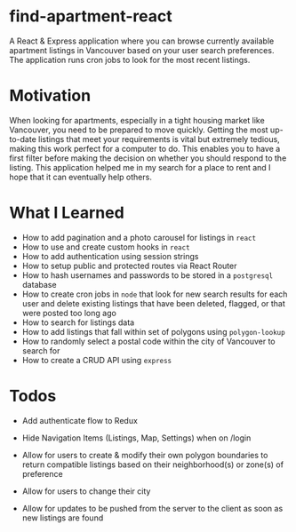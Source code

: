# find-apartment-react

A React & Express application where you can browse currently available apartment listings in Vancouver based on your user search preferences. The application runs cron jobs to look for the most recent listings.

# Motivation

When looking for apartments, especially in a tight housing market like Vancouver, you need to be prepared to move quickly. Getting the most up-to-date listings that meet your requirements is vital but extremely tedious, making this work perfect for a computer to do. This enables you to have a first filter before making the decision on whether you should respond to the listing. This application helped me in my search for a place to rent and I hope that it can eventually help others.

# What I Learned

- How to add pagination and a photo carousel for listings in `react`
- How to use and create custom hooks in `react`
- How to add authentication using session strings
- How to setup public and protected routes via React Router
- How to hash usernames and passwords to be stored in a `postgresql` database
- How to create cron jobs in `node` that look for new search results for each user and delete existing listings that have been deleted, flagged, or that were posted too long ago
- How to search for listings data
- How to add listings that fall within set of polygons using `polygon-lookup`
- How to randomly select a postal code within the city of Vancouver to search for
- How to create a CRUD API using `express`

# Todos

- Add authenticate flow to Redux

- Hide Navigation Items (Listings, Map, Settings) when on /login

* Allow for users to create & modify their own polygon boundaries to return compatible listings based on their neighborhood(s) or zone(s) of preference

* Allow for users to change their city

* Allow for updates to be pushed from the server to the client as soon as new listings are found
